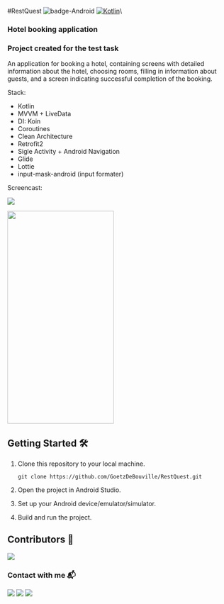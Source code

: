 #RestQuest
![badge-Android](https://img.shields.io/badge/Platform-Android-brightgreen)
[![Kotlin](https://img.shields.io/badge/Kotlin-1.9.0-blue.svg?style=flat&logo=kotlin)](https://kotlinlang.org)\

### Hotel booking application
### Project created for the test task
An application for booking a hotel, containing screens with detailed information about the hotel, choosing rooms, filling in information about guests, and a screen indicating successful completion of the booking.


Stack:
- Kotlin
- MVVM + LiveData
- DI: Koin
- Coroutines
- Clean Architecture
- Retrofit2
- Sigle Activity + Android Navigation
- Glide
- Lottie
- input-mask-android (input formater)


Screencast:

[![](https://img.shields.io/badge/YouTube-0077B5?style=for-the-badge&logo=youtube&logoColor=red)](https://youtu.be/ztorLIqy_I8?si=7g0rGUKLSa1bBcVI)

<img src="screencast.gif" width="240" height="480">


## Getting Started 🛠

1. Clone this repository to your local machine.
    ```text
    git clone https://github.com/GoetzDeBouville/RestQuest.git
    ```

2. Open the project in Android Studio.

4. Set up your Android device/emulator/simulator.

5. Build and run the project.


## Contributors 📢

<a href="https://github.com/GoetzDeBouville/RestQuest/graphs/contributors">
    <img src="https://contrib.rocks/image?repo=GoetzDeBouville/RestQuest"/>
</a>


### Contact with me  📬

<p align="left">

[![](https://img.shields.io/badge/LinkedIn-0077B5?style=for-the-badge&logo=linkedin&logoColor=white)](https://www.linkedin.com/in/aleksey-zinchenko-9b3760252/)
[![](https://img.shields.io/badge/Telegram-0077B5?style=for-the-badge&logo=telegram&logoColor=white)](https://t.me/heoderer)
[![](https://img.shields.io/badge/Facebook-0077B5?style=for-the-badge&logo=facebook&logoColor=white)](https://www.facebook.com/double.conscience)
</p>
